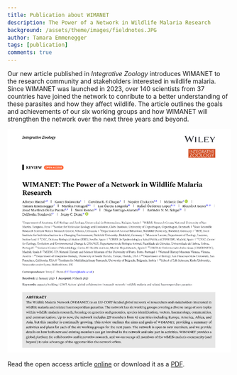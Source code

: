 ```yaml
---
title: Publication about WIMANET
description: The Power of a Network in Wildlife Malaria Research
background: /assets/theme/images/fieldnotes.JPG
author: Tamara Emmenegger
tags: [publication]
comments: true
---
```


Our new article published in *Integrative Zoology* introduces WIMANET to the research community and stakeholders interested in wildlife malaria.
Since WIMANET was launched in 2023, over 140 scientists from 37 countries have joined the network to conribute to a better understanding of these parasites and how they affect wildlife. The article outlines the goals and achievements of our six working groups and how WIMANET will strengthen the network over the next three years and beyond.

<img src="../assets/theme/images/IntZool_wimanet.JPG" alt="publication-cover-img">

Read the open access article [online](https://doi.org/10.1111/1749-4877.12983) or download it as a [PDF](https://github.com/wimanet-science/web/blob/26d5ce90eaf8089dbb9ac7d759fe3aec8ac702b0/assets/docs/2025-marzal-integrative-zoology-wimanet-network.pdf).
